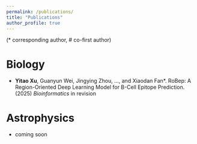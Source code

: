 ```yaml
---
permalink: /publications/
title: "Publications"
author_profile: true
---
```


(* corresponding author, # co-first author)

Biology
=======
- **Yitao Xu**, Guanyun Wei, Jingying Zhou, …, and Xiaodan Fan*. RoBep: A Region-Oriented Deep Learning Model for B-Cell Epitope Prediction. (2025) *Bioinformatics* in revision

Astrophysics
============
- coming soon



